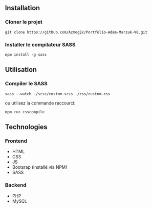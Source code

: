 ## Installation

### Cloner le projet

```shell
git clone https://github.com/AzmogEx/Portfolio-Adam-Marzuk-V8.git
```

### Installer le compilateur SASS

```shell
npm install -g sass
```

## Utilisation

### Compiler le SASS

```shell
sass --watch ./scss/custom.scss ./css/custom.css
```

ou utilisez la commande raccourci:

```shell
npm run csscompile
```

## Technologies

### Frontend

-   HTML
-   CSS
-   JS
-   Bootsrap (installé via NPM)
-   SASS

### Backend

-   PHP
-   MySQL
